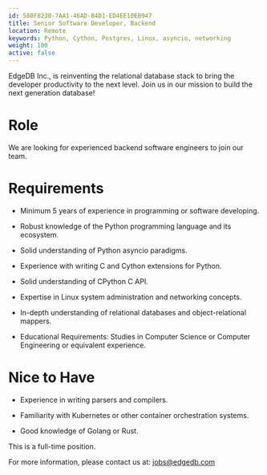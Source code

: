 ```yaml
---
id: 580F8230-7AA1-46AD-B4D1-ED4EE10EB947
title: Senior Software Developer, Backend
location: Remote
keywords: Python, Cython, Postgres, Linux, asyncio, networking
weight: 100
active: false
---
```


EdgeDB Inc., is reinventing the relational database stack to
bring the developer productivity to the next level. Join us in our
mission to build the next generation database!

# Role

We are looking for experienced backend software engineers to join our
team.


# Requirements

* Minimum 5 years of experience in programming or software developing.

* Robust knowledge of the Python programming language and its ecosystem.

* Solid understanding of Python asyncio paradigms.

* Experience with writing C and Cython extensions for Python.

* Solid understanding of CPython C API.

* Expertise in Linux system administration and networking concepts.

* In-depth understanding of relational databases and
  object-relational mappers.

* Educational Requirements: Studies in Computer Science or Computer
  Engineering or equivalent experience.


# Nice to Have

* Experience in writing parsers and compilers.

* Familiarity with Kubernetes or other container orchestration systems.

* Good knowledge of Golang or Rust.


This is a full-time position.

For more information, please contact us at:
[jobs@edgedb.com](mailto:jobs@edgedb.com)

